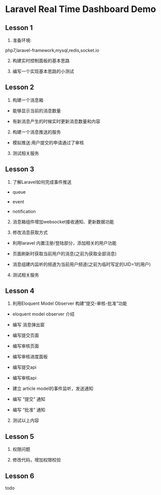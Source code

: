 # Laravel Real Time Dashboard Demo

## Lesson 1

1. 准备环境:

php7,laravel-framework,mysql,redis,socket.io

2. 构建实时控制面板的基本思路


3. 编写一个实现基本思路的小测试


## Lesson 2

1. 构建一个消息箱

- 能够显示当前的消息数量

- 有新消息产生的时候实时更新消息数量和内容

2. 构建一个消息推送的服务

- 模拟推送:用户提交的申请通过了审核

3. 测试相关服务

## Lesson 3

1. 了解Laravel如何完成事件推送

- queue

- event

- notification

2. 消息箱组件增加websocket接收通知、更新数据功能

3. 修改消息获取方式

- 利用laravel 内置注册/登陆部分，添加相关的用户功能

- 页面刷新时获取当前用户的消息(之前为获取全部消息)

- 消息组建内监听的频道为当前用户频道(之前为临时写定的UID=1的用户)

4. 测试相关服务

## Lesson 4

1. 利用Eloquent Model Observer 构建“提交-审核-批准”功能

- eloquent model observer 介绍

- 编写 消息弹出窗

- 编写提交页面

- 编写审核页面

- 编写审核进度面板

- 编写提交api

- 编写审核api

- 建立 article model的事件监听，发送通知

- 编写 “提交” 通知

- 编写 “批准” 通知


2. 测试以上内容

## Lesson 5

1. 权限问题

2. 修改代码，增加权限校验


## Lesson 6

todo